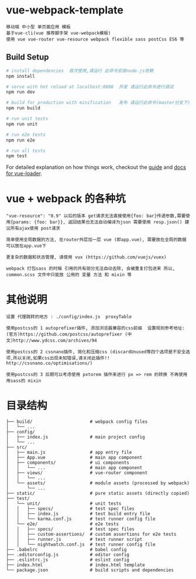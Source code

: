 # vue-webpack-template

```
移动端 中小型 单页面应用 模板
基于vue-cli(vue 推荐脚手架 vue-webpack模板)
使用 vue vue-router vue-resource webpack flexible sass postCss ES6 等
```

## Build Setup

``` bash
# install dependencies  首次使用,请运行 此命令安装node.js依赖
npm install

# serve with hot reload at localhost:8888  开发 请运行此命令进行调试
npm run dev

# build for production with minification   发布 请运行此命令(master分支下), 然后把所有变动的文件统一上传到git
npm run build

# run unit tests
npm run unit

# run e2e tests
npm run e2e

# run all tests
npm test
```

For detailed explanation on how things work, checkout the [guide](http://vuejs-templates.github.io/webpack/) and [docs for vue-loader](http://vuejs.github.io/vue-loader).


# vue + webpack 的各种坑

```
"vue-resource": "0.9" 以后的版本 get请求无法直接使用{foo: bar}传递参数,需要使用{params: {foo: bar}}, 返回结果也无法自动编译为json 需要使用 resp.json() 建议所有ajax使用 post请求

简单使用全局数据的方法, 在router外层加一层 vue (即app.vue), 需要放在全局的数据可以放在app.vue下

更复杂的数据和状态管理, 请使用 vux (https://github.com/vuejs/vuex)

webpack 打包sass 的时候 引用的共有部分无法自动去除, 会被重复打包进来 所以, common.scss 文件中只能放 公用的 变量 方法 和 mixin 等
```

# 其他说明

```
设置 代理跳转的地方 : ./config/index.js  proxyTable

使用postcss的 1 autoprefixer插件, 添加浏览器兼容的css前缀  设置规则参考地址: (官方)https://github.com/postcss/autoprefixer (中文)http://www.ydcss.com/archives/94

使用postcss的 2 cssnano插件, 简化和压缩css (discardUnused等四个选项是不安全选项,所以关闭,如果css出现未知错误,请关闭此插件!! http://cssnano.co/optimisations/)

使用postcss的 3 后期可以考虑使用 pxtorem 插件来进行 px => rem 的转换 不再使用用sass的 mixin

```

# 目录结构

    ├── build/                      # webpack config files
    │   └── ...
    ├── config/
    │   ├── index.js                # main project config
    │   └── ...
    ├── src/
    │   ├── main.js                 # app entry file
    │   ├── App.vue                 # main app component
    │   ├── components/             # ui components
    │   │   └── ...                 # main app component
    │   ├── views/                  # vue-router component
    │   │   └── ...
    │   └── assets/                 # module assets (processed by webpack)
    │       └── ...
    ├── static/                     # pure static assets (directly copied)
    ├── test/
    │   └── unit/                   # unit tests
    │   │   ├── specs/              # test spec files
    │   │   ├── index.js            # test build entry file
    │   │   └── karma.conf.js       # test runner config file
    │   └── e2e/                    # e2e tests
    │   │   ├── specs/              # test spec files
    │   │   ├── custom-assertions/  # custom assertions for e2e tests
    │   │   ├── runner.js           # test runner script
    │   │   └── nightwatch.conf.js  # test runner config file
    ├── .babelrc                    # babel config
    ├── .editorconfig.js            # editor config
    ├── .eslintrc.js                # eslint config
    ├── index.html                  # index.html template
    └── package.json                # build scripts and dependencies
